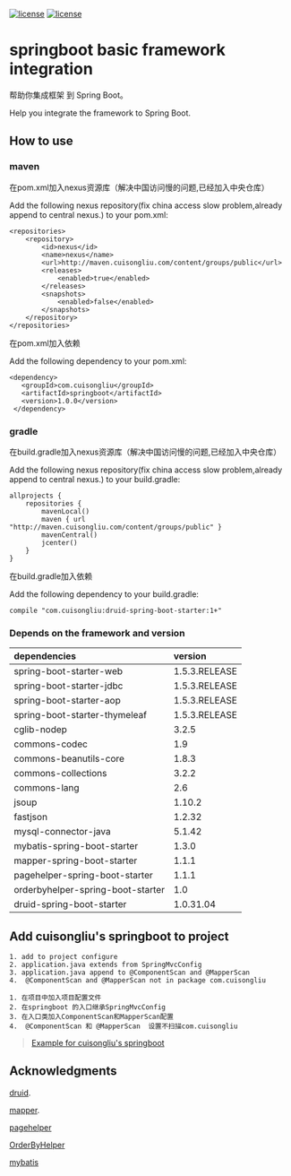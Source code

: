 [![license](https://img.shields.io/badge/gradle-3.3-brightgreen.svg)](https://gradle.org)
[![license](https://img.shields.io/github/license/mashape/apistatus.svg)](https://opensource.org/licenses/mit-license.php)

#  springboot basic framework integration

 帮助你集成框架 到 Spring Boot。
 
 Help you integrate the framework to Spring Boot.
 
## How to use

### maven

在pom.xml加入nexus资源库（解决中国访问慢的问题,已经加入中央仓库）

Add the following nexus repository(fix china access slow problem,already append to central nexus.)  to your pom.xml:

    <repositories>
        <repository>
            <id>nexus</id>
            <name>nexus</name>
            <url>http://maven.cuisongliu.com/content/groups/public</url>
            <releases>
                <enabled>true</enabled>
            </releases>
            <snapshots>
                <enabled>false</enabled>
            </snapshots>
        </repository>
    </repositories>

在pom.xml加入依赖

Add the following dependency to your pom.xml:

    <dependency>
       <groupId>com.cuisongliu</groupId>
       <artifactId>springboot</artifactId>
       <version>1.0.0</version>
     </dependency>

### gradle

在build.gradle加入nexus资源库（解决中国访问慢的问题,已经加入中央仓库）

Add the following nexus repository(fix china access slow problem,already append to central nexus.)  to your build.gradle:

    allprojects {
        repositories {
            mavenLocal()
            maven { url "http://maven.cuisongliu.com/content/groups/public" }
            mavenCentral()
            jcenter()
        }
    }
    
在build.gradle加入依赖

Add the following dependency to your build.gradle:
    
    compile "com.cuisongliu:druid-spring-boot-starter:1+"
    
### Depends on the framework and version


| dependencies | version |
| :------|:------|
|spring-boot-starter-web|1.5.3.RELEASE|
|spring-boot-starter-jdbc|1.5.3.RELEASE|
|spring-boot-starter-aop|1.5.3.RELEASE|
|spring-boot-starter-thymeleaf|1.5.3.RELEASE|
|cglib-nodep|3.2.5|
|commons-codec|1.9|
|commons-beanutils-core|1.8.3|
|commons-collections|3.2.2|
|commons-lang|2.6|
|jsoup|1.10.2|
|fastjson|1.2.32|
|mysql-connector-java|5.1.42|
|mybatis-spring-boot-starter|1.3.0|
|mapper-spring-boot-starter|1.1.1|
|pagehelper-spring-boot-starter|1.1.1|
|orderbyhelper-spring-boot-starter|1.0|
|druid-spring-boot-starter|1.0.31.04|

## Add cuisongliu's springboot to project

    1. add to project configure
    2. application.java extends from SpringMvcConfig
    3. application.java append to @ComponentScan and @MapperScan
    4.  @ComponentScan and @MapperScan not in package com.cuisongliu
    
    1. 在项目中加入项目配置文件
    2. 在springboot 的入口继承SpringMvcConfig
    3. 在入口类加入ComponentScan和MapperScan配置
    4.  @ComponentScan 和 @MapperScan  设置不扫描com.cuisongliu 

> [Example for cuisongliu's springboot](https://github.com/cuisongliu/springboot-integration)

## Acknowledgments

 [druid](https://github.com/alibaba/druid).
 
 [mapper](https://github.com/abel533/Mapper).
 
 [pagehelper](https://github.com/pagehelper/Mybatis-PageHelper)
 
 [OrderByHelper](https://github.com/abel533/OrderByHelper)
 
 [mybatis](https://github.com/mybatis/mybatis-3)